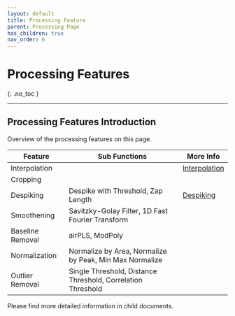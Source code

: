 ```yaml
---
layout: default
title: Processing Feature
parent: Processing Page
has_children: true
nav_order: 6
---
```


# Processing Features
{: .no_toc }

<!-- ## Table of contents
{: .no_toc .text-delta }

1. TOC
{:toc} -->

---

## Processing Features Introduction

Overview of the processing features on this page.

| Feature             | Sub Functions                                      | More Info |
|---------------------|---------------------------------------------------|-----------|
| Interpolation       |               | [Interpolation](https://fengboma.github.io/docs.spectraguru/docs/Processing_Page/Interpolation/)          |
| Cropping            |                       |           |
| Despiking           | Despike with Threshold, Zap Length                      | [Despiking](https://fengboma.github.io/docs.spectraguru/docs/Processing_Page/Despike/)          |
| Smoothening         | Savitzky-Golay Filter, 1D Fast Fourier Transform    |           |
| Baseline Removal    | airPLS, ModPoly                                    |           |
| Normalization       | Normalize by Area, Normalize by Peak, Min Max Normalize |      |
| Outlier Removal     | Single Threshold, Distance Threshold, Correlation Threshold |    |

Please find more detailed information in child documents.